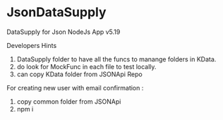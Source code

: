 # JsonDataSupply
DataSupply for Json NodeJs App v5.19

Developers Hints

1.  DataSupply folder to have all the funcs to manange folders in KData.
2.  do look for MockFunc in each file to test locally.
3.  can copy KData folder from JSONApi Repo

For creating new user with email confirmation :

1.  copy common folder from JSONApi
2.  npm i
